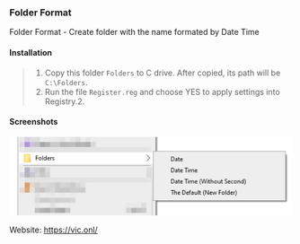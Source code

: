 ### Folder Format ###

Folder Format - Create folder with the name formated by Date Time

#### Installation ####

>1. Copy this folder `Folders` to C drive. After copied, its path will be `C:\Folders`.
>2. Run the file `Register.reg` and choose YES to apply settings into Registry.2. 

#### Screenshots ####
![](demo.png)

Website: https://vic.onl/